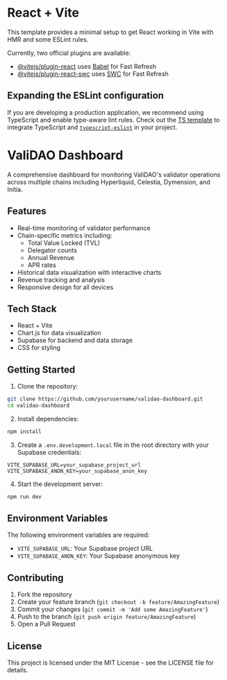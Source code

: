 # React + Vite

This template provides a minimal setup to get React working in Vite with HMR and some ESLint rules.

Currently, two official plugins are available:

- [@vitejs/plugin-react](https://github.com/vitejs/vite-plugin-react/blob/main/packages/plugin-react/README.md) uses [Babel](https://babeljs.io/) for Fast Refresh
- [@vitejs/plugin-react-swc](https://github.com/vitejs/vite-plugin-react-swc) uses [SWC](https://swc.rs/) for Fast Refresh

## Expanding the ESLint configuration

If you are developing a production application, we recommend using TypeScript and enable type-aware lint rules. Check out the [TS template](https://github.com/vitejs/vite/tree/main/packages/create-vite/template-react-ts) to integrate TypeScript and [`typescript-eslint`](https://typescript-eslint.io) in your project.

# ValiDAO Dashboard

A comprehensive dashboard for monitoring ValiDAO's validator operations across multiple chains including Hyperliquid, Celestia, Dymension, and Initia.

## Features

- Real-time monitoring of validator performance
- Chain-specific metrics including:
  - Total Value Locked (TVL)
  - Delegator counts
  - Annual Revenue
  - APR rates
- Historical data visualization with interactive charts
- Revenue tracking and analysis
- Responsive design for all devices

## Tech Stack

- React + Vite
- Chart.js for data visualization
- Supabase for backend and data storage
- CSS for styling

## Getting Started

1. Clone the repository:
```bash
git clone https://github.com/yourusername/validao-dashboard.git
cd validao-dashboard
```

2. Install dependencies:
```bash
npm install
```

3. Create a `.env.development.local` file in the root directory with your Supabase credentials:
```
VITE_SUPABASE_URL=your_supabase_project_url
VITE_SUPABASE_ANON_KEY=your_supabase_anon_key
```

4. Start the development server:
```bash
npm run dev
```

## Environment Variables

The following environment variables are required:

- `VITE_SUPABASE_URL`: Your Supabase project URL
- `VITE_SUPABASE_ANON_KEY`: Your Supabase anonymous key

## Contributing

1. Fork the repository
2. Create your feature branch (`git checkout -b feature/AmazingFeature`)
3. Commit your changes (`git commit -m 'Add some AmazingFeature'`)
4. Push to the branch (`git push origin feature/AmazingFeature`)
5. Open a Pull Request

## License

This project is licensed under the MIT License - see the LICENSE file for details.
